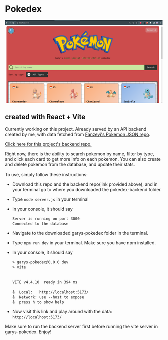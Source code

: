 # Pokedex 

<img src="./public/pokedex-sample.png" alt="pokedex preview" width="700">

## created with React + Vite


Currently working on this project. Already served by an API backend created by me, with data fetched from [Fanzeyi's Pokemon JSON repo](https://github.com/fanzeyi/pokemon.json).



[Click here for this project's backend repo.](https://github.com/innopaolo/pokedex-backend) 

Right now, there is the ability to search pokemon by name, filter by type, and click each card to get more info on each pokemon. You can also create and delete pokemon from the database, and update their stats. 

To use, simply follow these instructions:

- Download this repo and the backend repo(link provided above), and in your terminal go to where you downloaded the pokedex-backend folder.
- Type `node server.js` in your terminal 
- In your console, it should say
    ```console
    Server is running on port 3000
    Connected to the database
    ```

- Navigate to the downloaded garys-pokedex folder in the terminal.
- Type `npm run dev` in your terminal. Make sure you have npm installed.
- In your console, it should say
    ```console
    > garys-pokedex@0.0.0 dev
    > vite


    VITE v4.4.10  ready in 394 ms

    â  Local:   http://localhost:5173/
    â  Network: use --host to expose
    â  press h to show help
    ```

- Now visit this link and play around with the data: `http://localhost:5173/`

Make sure to run the backend server first before running the vite server in garys-pokedex. Enjoy!